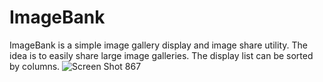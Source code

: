 # ImageBank
ImageBank is a simple image gallery display and image share utility. The idea is to easily share large image galleries. The display list can be sorted by columns.
![Screen Shot 867](https://user-images.githubusercontent.com/35855133/202309738-3795d778-0bb5-4359-b0cd-209a63af4c42.JPG)

